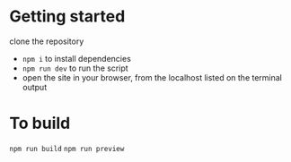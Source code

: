 # Getting started

clone the repository
- `npm i` to install dependencies
- `npm run dev` to run the script
- open the site in your browser, from the localhost listed on the terminal output

# To build
`npm run build`
`npm run preview`